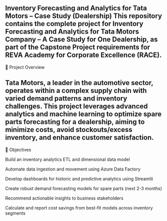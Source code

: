 Inventory Forecasting and Analytics for Tata Motors – Case Study (Dealership)
This repository contains the complete project for Inventory Forecasting and Analytics for Tata Motors Company – A Case Study for One Dealership, as part of the Capstone Project requirements for REVA Academy for Corporate Excellence (RACE).
----------------------------------------------------------------------------------------------------------------------------------------------------------------------------------------------------------------------------------------------------------------------------
📄 Project Overview

Tata Motors, a leader in the automotive sector, operates within a complex supply chain with varied demand patterns and inventory challenges. This project leverages advanced analytics and machine learning to optimize spare parts forecasting for a dealership, aiming to minimize costs, avoid stockouts/excess inventory, and enhance customer satisfaction.
----------------------------------------------------------------------------------------------------------------------------------------------------------------------------------------------------------------------------------------------------------------------------

🎯 Objectives

Build an inventory analytics ETL and dimensional data model

Automate data ingestion and movement using Azure Data Factory

Develop dashboards for historic and predictive analytics using Streamlit

Create robust demand forecasting models for spare parts (next 2-3 months)

Recommend actionable insights to business stakeholders

Calculate and report cost savings from best-fit models across inventory segments

